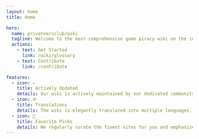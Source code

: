 ```yaml
---
layout: home
title: Home

hero:
  name: privateersclub/wiki
  tagline: Welcome to the most comprehensive game piracy wiki on the internet.
  actions:
    - text: Get Started
      link: /wiki/glossary
    - text: Contribute
      link: /contribute

features:
  - icon: ✏️
    title: Actively Updated
    details: Our wiki is actively maintained by our dedicated community members.
  - icon: 🌐
    title: Translations
    details: The wiki is elegantly translated into multiple languages, ensuring you can explore its content with utmost ease and comfort!
  - icon: 🌟
    title: Favorite Picks
    details: We regularly curate the finest sites for you and emphasize their prominence, so you can have peace of mind.
---
```

